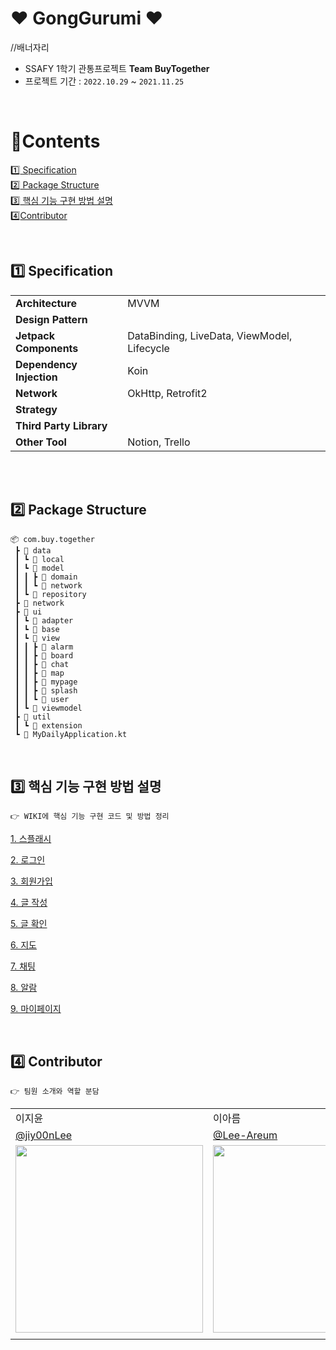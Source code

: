 # ❤ GongGurumi ❤

//배너자리


- SSAFY 1학기 관통프로젝트 **Team BuyTogether**
- 프로젝트 기간 : `2022.10.29` ~ `2021.11.25`


<br>

# :green_book:​Contents

[:one:​ Specification](#one-specification)<br>
[:two:​ Package Structure](#two-package-structure)<br>
[:three:​ 핵심 기능 구현 방법 설명](#three-핵심-기능-구현-방법-설명)<br>
[:four:​ Contributor](#four-contributor)<br>




<br>

## ​:one:​ Specification

<table class="tg">
<tbody>
  <tr>
    <td><b>Architecture</b></td>
    <td>MVVM</td>
  </tr>
<tr>
    <td><b>Design Pattern</b></td>
<td></td>
</tr>
<tr>
    <td><b>Jetpack Components</b></td>
<td>DataBinding, LiveData, ViewModel, Lifecycle</td>
</tr>
<tr>
    <td><b>Dependency Injection</b></td>
<td>Koin</td>
</tr>
<tr>
    <td><b>Network</b></td>
<td>OkHttp, Retrofit2</td>
</tr>
<tr>
    <td><b>Strategy</b></td>
<td></td>
</tr>

<tr>
    <td><b>Third Party Library</b></td>
    <td></td>

</tr>
<tr>
    <td><b>Other Tool</b></td>
<td>Notion, Trello</td>
</tr>
</tbody>
</table>

<br>

<br>


## :two:​ Package Structure

```
📦 com.buy.together
 ┣ 📂 data
 ┃ ┗ 📂 local
 ┃ ┗ 📂 model
 ┃ ┃ ┣ 📂 domain
 ┃ ┃ ┗ 📂 network
 ┃ ┗ 📂 repository
 ┣ 📂 network
 ┣ 📂 ui
 ┃ ┗ 📂 adapter
 ┃ ┗ 📂 base
 ┃ ┗ 📂 view
 ┃ ┃ ┣ 📂 alarm
 ┃ ┃ ┣ 📂 board
 ┃ ┃ ┣ 📂 chat
 ┃ ┃ ┣ 📂 map
 ┃ ┃ ┣ 📂 mypage
 ┃ ┃ ┣ 📂 splash
 ┃ ┃ ┗ 📂 user
 ┃ ┗ 📂 viewmodel
 ┣ 📂 util
 ┃ ┗ 📂 extension
 ┗ 📜 MyDailyApplication.kt
```



<br>


## :three:​ 핵심 기능 구현 방법 설명

```
👉 WIKI에 핵심 기능 구현 코드 및 방법 정리
```

[1. 스플래시](https://github.com/TeamMyDaily/4most-Android/wiki/5.1.-%EC%8A%A4%ED%94%8C%EB%9E%98%EC%8B%9C)

[2. 로그인](https://github.com/TeamMyDaily/4most-Android/wiki/5.2.-%EB%A1%9C%EA%B7%B8%EC%9D%B8)

[3. 회원가입](https://github.com/TeamMyDaily/4most-Android/wiki/5.3.-%ED%9A%8C%EC%9B%90%EA%B0%80%EC%9E%85)

[4. 글 작성](https://github.com/TeamMyDaily/4most-Android/wiki/5.4.-%ED%82%A4%EC%9B%8C%EB%93%9C-%EC%84%A0%ED%83%9D)

[5. 글 확인](https://github.com/TeamMyDaily/4most-Android/wiki/5.5.-%ED%82%A4%EC%9B%8C%EB%93%9C-%EC%B4%88%EA%B8%B0-%EC%84%A4%EC%A0%95)

[6. 지도](https://github.com/TeamMyDaily/4most-Android/wiki/5.5.-%ED%82%A4%EC%9B%8C%EB%93%9C-%EC%B4%88%EA%B8%B0-%EC%84%A4%EC%A0%95)

[7. 채팅](https://github.com/TeamMyDaily/4most-Android/wiki/5.6.-%EA%B8%B0%EB%A1%9D)

[8. 알람](https://github.com/TeamMyDaily/4most-Android/wiki/5.7.-%EB%AA%A9%ED%91%9C)

[9. 마이페이지](https://github.com/TeamMyDaily/4most-Android/wiki/5.9.-%EB%A7%88%EC%9D%B4%ED%8E%98%EC%9D%B4%EC%A7%80)




<br>

## :four:​ Contributor

```
👉 팀원 소개와 역할 분담
```

<table class="tg">
<tbody>
    <tr>
        <td>이지윤</td>
        <td>이아름</td>
    </tr>
    <tr>
        <td><a href="https://github.com/jiy00nLee">@jiy00nLee</a></td>
        <td><a href="https://github.com/Lee-Areum">@Lee-Areum</a></td>
    </tr>
    <tr>
        <td><img src="/wiki/contributor/4z7l.png" width="300px"/></td>
        <td><img src="/wiki/contributor/mdb1217.jpeg"  width="300px"/></td>
    </tr>
    <tr>
        <td></td>
        <td></td>
    </tr>
</tbody>
</table>

